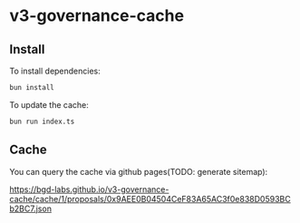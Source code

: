 # v3-governance-cache

## Install

To install dependencies:

```bash
bun install
```

To update the cache:

```bash
bun run index.ts
```

## Cache

You can query the cache via github pages(TODO: generate sitemap):

https://bgd-labs.github.io/v3-governance-cache/cache/1/proposals/0x9AEE0B04504CeF83A65AC3f0e838D0593BCb2BC7.json